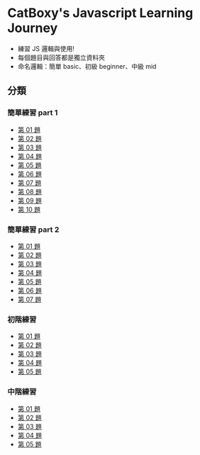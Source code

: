 # CatBoxy's Javascript Learning Journey
- 練習 JS 邏輯與使用!
- 每個題目與回答都是獨立資料夾
- 命名邏輯：簡單 basic、初級 beginner、中級 mid
## 分類
### 簡單練習 part 1
- [第 01 題](./basic-01/)
- [第 02 題](./basic-02/)
- [第 03 題](./basic-03/)
- [第 04 題](./basic-04/)
- [第 05 題](./basic-05/)
- [第 06 題](./basic-06/)
- [第 07 題](./basic-07/)
- [第 08 題](./basic-08/)
- [第 09 題](./basic-09/)
- [第 10 題](./basic-10/)
### 簡單練習 part 2
- [第 01 題](./basic-11/)
- [第 02 題](./basic-12/)
- [第 03 題](./basic-13/)
- [第 04 題](./basic-14/)
- [第 05 題](./basic-15/)
- [第 06 題](./basic-16/)
- [第 07 題](./basic-17/)
### 初階練習
- [第 01 題](./beginner-01/)
- [第 02 題](./beginner-02/)
- [第 03 題](./beginner-03/)
- [第 04 題](./beginner-04/)
- [第 05 題](./beginner-05/)
### 中階練習
- [第 01 題](./mid-01/)
- [第 02 題](./mid-02/)
- [第 03 題](./mid-03/)
- [第 04 題](./mid-04/)
- [第 05 題](./mid-05/)
